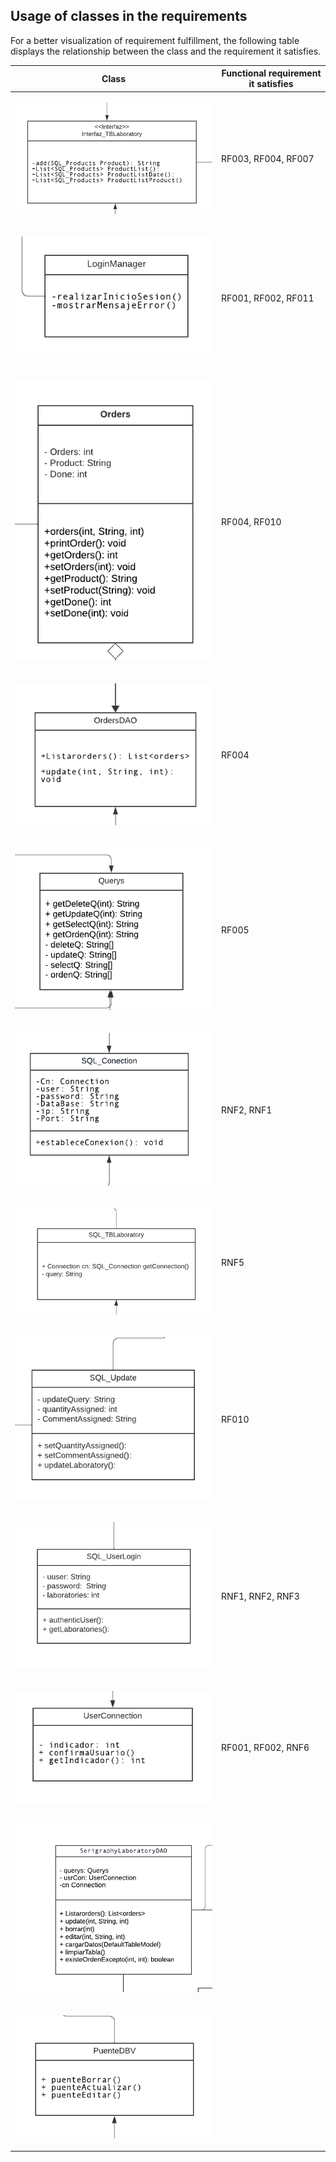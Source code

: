 ## Usage of classes in the requirements

For a better visualization of requirement fulfillment, the following table displays the relationship between the class and the requirement it satisfies.

| Class                                              | Functional requirement it satisfies  |
|----------------------------------------------------|-------------------------------------|
| <p align="center"> <img src="Documents/ClasesPNG/ClassInterfazTBL.png"></p> | RF003, RF004, RF007       |
| <p align="center"> <img src="Documents/ClasesPNG/ClassLoginManager.png"></p> | RF001, RF002, RF011      |
| <p align="center"> <img src="Documents/ClasesPNG/ClassOrders.png"></p> |RF004, RF010                    |
| <p align="center"> <img src="Documents/ClasesPNG/ClassOrdersDAO.png"></p> | RF004                      |
| <p align="center"> <img src="Documents/ClasesPNG/ClassQuerys.png"></p> | RF005    |
| <p align="center"> <img src="Documents/ClasesPNG/ClassSQLConnection.png"></p> | RNF2, RNF1    |
| <p align="center"> <img src="Documents/ClasesPNG/ClassSQLTbl.png"></p> | RNF5    |
| <p align="center"> <img src="Documents/ClasesPNG/ClassSQLUpdate.png"></p> | RF010    |
| <p align="center"> <img src="Documents/ClasesPNG/ClassSQLUserLog.png"></p> | RNF1, RNF2, RNF3   |
| <p align="center"> <img src="Documents/ClasesPNG/ClassUserConection.png"></p> | RF001, RF002, RNF6  |
| <p align="center"> <img src="Documents/ClasesPNG/ClassSerigraphyDAO.png"></p> |  |
| <p align="center"> <img src="Documents/ClasesPNG/ClaassPuenteDVB.png"></p> |  |
